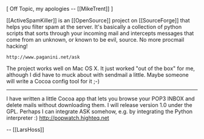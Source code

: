 [ Off Topic, my apologies -- [[MikeTrent]] ]

[[ActiveSpamKiller]] is an [[OpenSource]] project on [[SourceForge]] that helps you filter spam at the server. It's basically a collection of python scripts that sorts through your incoming mail and intercepts messages that come from an unknown, or known to be evil, source. No more procmail hacking!

    http://www.paganini.net/ask

The project works well on Mac OS X. It just worked "out of the box" for me, although I did have to muck about with sendmail a little. Maybe someone will write a Cocoa config tool for it ;-)

----

I have written a little Cocoa app that lets you browse your POP3 INBOX and
delete mails without downloading them. I will release version 1.0 under the GPL.
Perhaps I can integrate ASK somehow, e.g. by integrating the Python interpreter :)
http://popwatch.highteq.net

-- [[LarsHoss]]